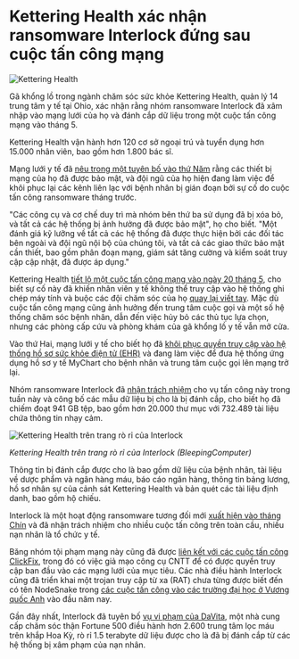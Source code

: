 # Kettering Health xác nhận ransomware Interlock đứng sau cuộc tấn công mạng

![Kettering Health](https://www.bleepstatic.com/content/hl-images/2025/06/06/Kettering_Health.jpg)

Gã khổng lồ trong ngành chăm sóc sức khỏe Kettering Health, quản lý 14 trung tâm y tế tại Ohio, xác nhận rằng nhóm ransomware Interlock đã xâm nhập vào mạng lưới của họ và đánh cắp dữ liệu trong một cuộc tấn công mạng vào tháng 5.

Kettering Health vận hành hơn 120 cơ sở ngoại trú và tuyển dụng hơn 15.000 nhân viên, bao gồm hơn 1.800 bác sĩ.

Mạng lưới y tế đã [nêu trong một tuyên bố vào thứ Năm](https://ketteringhealth.org/system-wide-technology-outage/#h-statement-on-technology-outage-and-recovery-progress-june-5th-2025-1-20-p-m) rằng các thiết bị mạng của họ đã được bảo mật, và đội ngũ của họ hiện đang làm việc để khôi phục lại các kênh liên lạc với bệnh nhân bị gián đoạn bởi sự cố do cuộc tấn công ransomware tháng trước.

"Các công cụ và cơ chế duy trì mà nhóm bên thứ ba sử dụng đã bị xóa bỏ, và tất cả các hệ thống bị ảnh hưởng đã được bảo mật", họ cho biết. "Một đánh giá kỹ lưỡng về tất cả các hệ thống đã được thực hiện bởi các đối tác bên ngoài và đội ngũ nội bộ của chúng tôi, và tất cả các giao thức bảo mật cần thiết, bao gồm phân đoạn mạng, giám sát tăng cường và kiểm soát truy cập cập nhật, đã được áp dụng."

Kettering Health [tiết lộ một cuộc tấn công mạng vào ngày 20 tháng 5](https://www.bleepingcomputer.com/news/security/kettering-health-hit-by-system-wide-outage-after-ransomware-attack/), cho biết sự cố này đã khiến nhân viên y tế không thể truy cập vào hệ thống ghi chép máy tính và buộc các đội chăm sóc của họ [quay lại viết tay](https://www.facebook.com/reel/1283484496723432). Mặc dù cuộc tấn công mạng cũng ảnh hưởng đến trung tâm cuộc gọi và một số hệ thống chăm sóc bệnh nhân, dẫn đến việc hủy bỏ các thủ tục lựa chọn, nhưng các phòng cấp cứu và phòng khám của gã khổng lồ y tế vẫn mở cửa.

Vào thứ Hai, mạng lưới y tế cho biết họ đã [khôi phục quyền truy cập vào hệ thống hồ sơ sức khỏe điện tử (EHR)](http://ketteringhealth.org/system-wide-technology-outage/) và đang làm việc để đưa hệ thống ứng dụng hồ sơ y tế MyChart cho bệnh nhân và trung tâm cuộc gọi lên mạng trở lại.

Nhóm ransomware Interlock đã [nhận trách nhiệm](https://www.bleepingcomputer.com/news/security/interlock-ransomware-claims-kettering-health-breach-leaks-stolen-data/) cho vụ tấn công này trong tuần này và công bố các mẫu dữ liệu bị cho là bị đánh cắp, cho biết họ đã chiếm đoạt 941 GB tệp, bao gồm hơn 20.000 thư mục với 732.489 tài liệu chứa thông tin nhạy cảm.

![Kettering Health trên trang rò rỉ của Interlock](https://www.bleepstatic.com/images/news/u/1109292/2025/Kettering_Health_Interlock.jpg)

_Kettering Health trên trang rò rỉ của Interlock (BleepingComputer)_

Thông tin bị đánh cắp được cho là bao gồm dữ liệu của bệnh nhân, tài liệu về dược phẩm và ngân hàng máu, báo cáo ngân hàng, thông tin bảng lương, hồ sơ nhân sự của cảnh sát Kettering Health và bản quét các tài liệu định danh, bao gồm hộ chiếu.

Interlock là một hoạt động ransomware tương đối mới [xuất hiện vào tháng Chín](https://www.bleepingcomputer.com/news/security/meet-interlock-the-new-ransomware-targeting-freebsd-servers/) và đã nhận trách nhiệm cho nhiều cuộc tấn công trên toàn cầu, nhiều nạn nhân là tổ chức y tế.

Băng nhóm tội phạm mạng này cũng đã được [liên kết với các cuộc tấn công ClickFix](https://www.bleepingcomputer.com/news/security/interlock-ransomware-gang-pushes-fake-it-tools-in-clickfix-attacks/), trong đó có việc giả mạo công cụ CNTT để có được quyền truy cập ban đầu vào các mạng lưới của mục tiêu. Các nhà điều hành Interlock cũng đã triển khai một trojan truy cập từ xa (RAT) chưa từng được biết đến có tên NodeSnake trong [các cuộc tấn công vào các trường đại học ở Vương quốc Anh](https://www.bleepingcomputer.com/news/security/interlock-ransomware-gang-deploys-new-nodesnake-rat-on-universities/) vào đầu năm nay.

Gần đây nhất, Interlock đã tuyên bố [vụ vi phạm của DaVita](https://www.bleepingcomputer.com/news/security/interlock-ransomware-claims-davita-attack-leaks-stolen-data/), một nhà cung cấp chăm sóc thận Fortune 500 điều hành hơn 2.600 trung tâm lọc máu trên khắp Hoa Kỳ, rò rỉ 1.5 terabyte dữ liệu được cho là đã bị đánh cắp từ các hệ thống bị xâm phạm của nạn nhân.